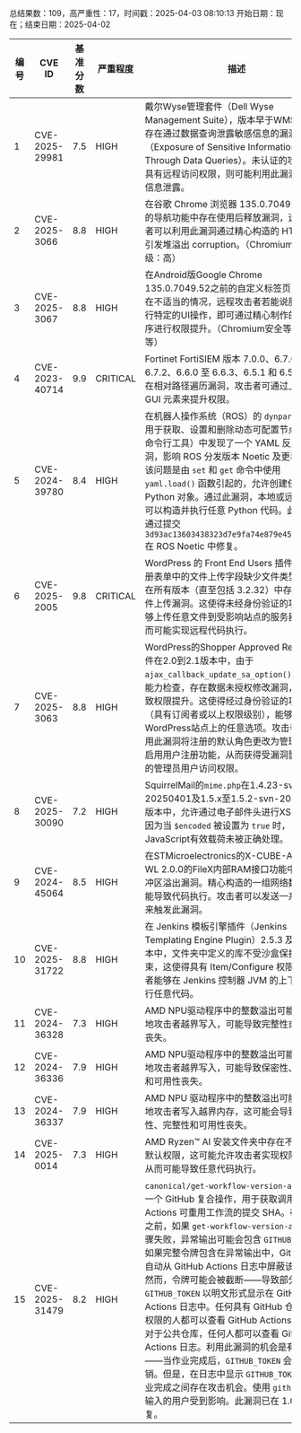 总结果数：109，高严重性：17，时间戳：2025-04-03 08:10:13
开始日期：现在；结束日期：2025-04-02

| 编号 | CVE ID | 基准分数 | 严重程度 | 描述 | 参考资料 |
|-----|--------|------------|----------|-------------|------------|
| 1 | CVE-2025-29981 | 7.5  | HIGH | 戴尔Wyse管理套件（Dell Wyse Management Suite），版本早于WMS 5.1，存在通过数据查询泄露敏感信息的漏洞（Exposure of Sensitive Information Through Data Queries）。未认证的攻击者若具有远程访问权限，则可能利用此漏洞，导致信息泄露。 | [1]https://www.dell.com/support/kbdoc/en-us/000296515/dsa-2025-135 |
| 2 | CVE-2025-3066 | 8.8  | HIGH | 在谷歌 Chrome 浏览器 135.0.7049.52 之前的导航功能中存在使用后释放漏洞，远程攻击者可以利用此漏洞通过精心构造的 HTML 页面引发堆溢出 corruption。（Chromium 安全等级：高） | [1]https://chromereleases.googleblog.com/2025/04/stable-channel-update-for-desktop.html<br>[2]https://issues.chromium.org/issues/405140652 |
| 3 | CVE-2025-3067 | 8.8  | HIGH | 在Android版Google Chrome 135.0.7049.52之前的自定义标签页实现中存在不适当的情况，远程攻击者若能说服用户执行特定的UI操作，即可通过精心制作的应用程序进行权限提升。（Chromium安全等级：中等） | [1]https://chromereleases.googleblog.com/2025/04/stable-channel-update-for-desktop.html<br>[2]https://issues.chromium.org/issues/376491759 |
| 4 | CVE-2023-40714 | 9.9  | CRITICAL | Fortinet FortiSIEM 版本 7.0.0、6.7.0 至 6.7.2、6.6.0 至 6.6.3、6.5.1 和 6.5.0 中存在相对路径遍历漏洞，攻击者可通过上传某些 GUI 元素来提升权限。 | [1]https://fortiguard.com/psirt/FG-IR-23-085 |
| 5 | CVE-2024-39780 | 8.4  | HIGH | 在机器人操作系统（ROS）的 `dynparam`（一个用于获取、设置和删除动态可配置节点参数的命令行工具）中发现了一个 YAML 反序列化漏洞，影响 ROS 分发版本 Noetic 及更早版本。该问题是由 `set` 和 `get` 命令中使用 `yaml.load()` 函数引起的，允许创建任意 Python 对象。通过此漏洞，本地或远程用户可以构造并执行任意 Python 代码。此问题已通过提交 `3d93ac13603438323d7e9fa74e879e45c5fe2e8e` 在 ROS Noetic 中修复。 | [1]https://github.com/ros/dynamic_reconfigure/pull/202 |
| 6 | CVE-2025-2005 | 9.8  | CRITICAL | WordPress 的 Front End Users 插件由于注册表单中的文件上传字段缺少文件类型验证，在所有版本（直至包括 3.2.32）中存在任意文件上传漏洞。这使得未经身份验证的攻击者能够上传任意文件到受影响站点的服务器上，从而可能实现远程代码执行。 | [1]https://wordpress.org/support/plugin/front-end-only-users/<br>[2]https://www.wordfence.com/threat-intel/vulnerabilities/id/102223a1-07f5-485b-a6af-49cf316d9797?source=cve |
| 7 | CVE-2025-3063 | 8.8  | HIGH | WordPress的Shopper Approved Reviews插件在2.0到2.1版本中，由于`ajax_callback_update_sa_option()`函数缺少能力检查，存在数据未授权修改漏洞，可能导致权限提升。这使得经过身份验证的攻击者（具有订阅者或以上权限级别），能够更新WordPress站点上的任意选项。攻击者可以利用此漏洞将注册的默认角色更改为管理员，并启用用户注册功能，从而获得受漏洞影响站点的管理员用户访问权限。 | [1]https://plugins.trac.wordpress.org/browser/shopperapproved-reviews/trunk/shopperapproved.php#L154<br>[2]https://www.wordfence.com/threat-intel/vulnerabilities/id/c042b347-2884-436d-abd3-6931548f18d6?source=cve |
| 8 | CVE-2025-30090 | 7.2  | HIGH | SquirrelMail的`mime.php`在1.4.23-svn-20250401及1.5.x至1.5.2-svn-20250401版本中，允许通过电子邮件头进行XSS攻击，因为当 `$encoded` 被设置为 `true` 时，JavaScript有效载荷未被正确处理。 | [1]https://squirrelmail.org<br>[2]https://squirrelmail.org/security/issue.php?d=2025-04-02 |
| 9 | CVE-2024-45064 | 8.5  | HIGH | 在STMicroelectronics的X-CUBE-AZRTOS-WL 2.0.0的FileX内部RAM接口功能中存在缓冲区溢出漏洞。精心构造的一组网络数据包可能导致代码执行。攻击者可以发送一系列请求来触发此漏洞。 | [1]https://talosintelligence.com/vulnerability_reports/TALOS-2024-2096<br>[2]https://www.talosintelligence.com/vulnerability_reports/TALOS-2024-2096 |
| 10 | CVE-2025-31722 | 8.8  | HIGH | 在 Jenkins 模板引擎插件（Jenkins Templating Engine Plugin）2.5.3 及更早版本中，文件夹中定义的库不受沙盒保护的约束，这使得具有 Item/Configure 权限的攻击者能够在 Jenkins 控制器 JVM 的上下文中执行任意代码。 | [1]https://www.jenkins.io/security/advisory/2025-04-02/#SECURITY-3505 |
| 11 | CVE-2024-36328 | 7.3  | HIGH | AMD NPU驱动程序中的整数溢出可能允许本地攻击者越界写入，可能导致完整性或可用性丧失。 | [1]https://www.amd.com/en/resources/product-security/bulletin/amd-sb-7037.html |
| 12 | CVE-2024-36336 | 7.9  | HIGH | AMD NPU驱动程序中的整数溢出可能允许本地攻击者越界写入，可能导致保密性、完整性和可用性丧失。 | [1]https://www.amd.com/en/resources/product-security/bulletin/amd-sb-7037.html |
| 13 | CVE-2024-36337 | 7.9  | HIGH | AMD NPU 驱动程序中的整数溢出可能允许本地攻击者写入越界内存，这可能会导致保密性、完整性和可用性丧失。 | [1]https://www.amd.com/en/resources/product-security/bulletin/amd-sb-7037.html |
| 14 | CVE-2025-0014 | 7.3  | HIGH | AMD Ryzen™ AI 安装文件夹中存在不正确的默认权限，这可能允许攻击者实现权限提升，从而可能导致任意代码执行。 | [1]https://www.amd.com/en/resources/product-security/bulletin/amd-sb-7037.html |
| 15 | CVE-2025-31479 | 8.2  | HIGH | `canonical/get-workflow-version-action` 是一个 GitHub 复合操作，用于获取调用 GitHub Actions 可重用工作流的提交 SHA。在 1.0.1 之前，如果 `get-workflow-version-action` 步骤失败，异常输出可能会包含 `GITHUB_TOKEN`。如果完整令牌包含在异常输出中，GitHub 会自动从 GitHub Actions 日志中屏蔽该密钥。然而，令牌可能会被截断——导致部分 `GITHUB_TOKEN` 以明文形式显示在 GitHub Actions 日志中。任何具有 GitHub 仓库读取权限的人都可以查看 GitHub Actions 日志。对于公共仓库，任何人都可以查看 GitHub Actions 日志。利用此漏洞的机会是有限的——当作业完成后，`GITHUB_TOKEN` 会自动撤销。但是，在日志中显示 `GITHUB_TOKEN` 和作业完成之间存在攻击机会。使用 `github-token` 输入的用户受到影响。此漏洞已在 1.0.1 中修复。 | [1]https://github.com/canonical/get-workflow-version-action/commit/88281a62e96e1c0ef4df30352ae0668a9f3e3369<br>[2]https://github.com/canonical/get-workflow-version-action/issues/2<br>[3]https://github.com/canonical/get-workflow-version-action/security/advisories/GHSA-26wh-cc3r-w6pj |